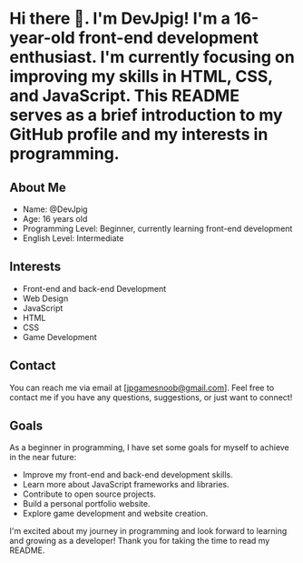 # Hi there 🖖. I'm DevJpig! I'm a 16-year-old front-end development enthusiast. I'm currently focusing on improving my skills in HTML, CSS, and JavaScript. This README serves as a brief introduction to my GitHub profile and my interests in programming.

## About Me
- Name: @DevJpig
- Age: 16 years old
- Programming Level: Beginner, currently learning front-end development
- English Level: Intermediate

## Interests
- Front-end and back-end Development
- Web Design
- JavaScript
- HTML
- CSS
- Game Development

## Contact
You can reach me via email at [jpgamesnoob@gmail.com]. Feel free to contact me if you have any questions, suggestions, or just want to connect!

## Goals
As a beginner in programming, I have set some goals for myself to achieve in the near future:

- Improve my front-end and back-end development skills.
- Learn more about JavaScript frameworks and libraries.
- Contribute to open source projects.
- Build a personal portfolio website.
- Explore game development and website creation.

I'm excited about my journey in programming and look forward to learning and growing as a developer!
Thank you for taking the time to read my README. 
